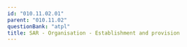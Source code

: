 ```yaml
---
id: "010.11.02.01"
parent: "010.11.02"
questionBank: "atpl"
title: SAR - Organisation - Establishment and provision
---
```

